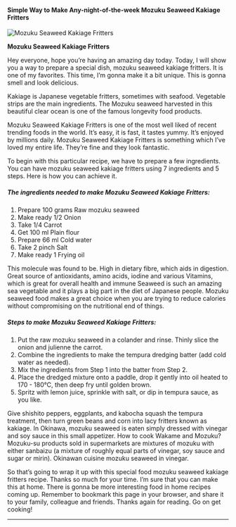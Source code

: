             

#### Simple Way to Make Any-night-of-the-week Mozuku Seaweed Kakiage Fritters

![Mozuku Seaweed Kakiage Fritters](https://img-global.cpcdn.com/recipes/5976206970191872/751x532cq70/mozuku-seaweed-kakiage-fritters-recipe-main-photo.jpg)

**Mozuku Seaweed Kakiage Fritters**

Hey everyone, hope you’re having an amazing day today. Today, I will show you a way to prepare a special dish, mozuku seaweed kakiage fritters. It is one of my favorites. This time, I’m gonna make it a bit unique. This is gonna smell and look delicious.

Kakiage is Japanese vegetable fritters, sometimes with seafood. Vegetable strips are the main ingredients. The Mozuku seaweed harvested in this beautiful clear ocean is one of the famous longevity food products.

Mozuku Seaweed Kakiage Fritters is one of the most well liked of recent trending foods in the world. It’s easy, it is fast, it tastes yummy. It’s enjoyed by millions daily. Mozuku Seaweed Kakiage Fritters is something which I’ve loved my entire life. They’re fine and they look fantastic.

To begin with this particular recipe, we have to prepare a few ingredients. You can have mozuku seaweed kakiage fritters using 7 ingredients and 5 steps. Here is how you can achieve it.

##### The ingredients needed to make Mozuku Seaweed Kakiage Fritters:

1.  Prepare 100 grams Raw mozuku seaweed
2.  Make ready 1/2 Onion
3.  Take 1/4 Carrot
4.  Get 100 ml Plain flour
5.  Prepare 66 ml Cold water
6.  Take 2 pinch Salt
7.  Make ready 1 Frying oil

This molecule was found to be. High in dietary fibre, which aids in digestion. Great source of antioxidants, amino acids, iodine and various Vitamins, which is great for overall health and immune Seaweed is such an amazing sea vegetable and it plays a big part in the diet of Japanese people. Mozuku seaweed food makes a great choice when you are trying to reduce calories without compromising on the nutritional end of things.

##### Steps to make Mozuku Seaweed Kakiage Fritters:

1.  Put the raw mozuku seaweed in a colander and rinse. Thinly slice the onion and julienne the carrot.
2.  Combine the ingredients to make the tempura dredging batter (add cold water as needed).
3.  Mix the ingredients from Step 1 into the batter from Step 2.
4.  Place the dredged mixture onto a paddle, drop it gently into oil heated to 170 - 180℃, then deep fry until golden brown.
5.  Spritz with lemon juice, sprinkle with salt, or dip in tempura sauce, as you like.

Give shishito peppers, eggplants, and kabocha squash the tempura treatment, then turn green beans and corn into lacy fritters known as kakiage. In Okinawa, mozuku seaweed is eaten simply dressed with vinegar and soy sauce in this small appetizer. How to cook Wakame and Mozuku? Mozuku-su products sold in supermarkets are mixtures of mozuku with either sanbaizu (a mixture of roughly equal parts of vinegar, soy sauce and sugar or mirin). Okinawan cuisine mozuku seaweed in vinegar.

So that’s going to wrap it up with this special food mozuku seaweed kakiage fritters recipe. Thanks so much for your time. I’m sure that you can make this at home. There is gonna be more interesting food in home recipes coming up. Remember to bookmark this page in your browser, and share it to your family, colleague and friends. Thanks again for reading. Go on get cooking!

* * *